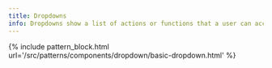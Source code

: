 ```yaml
---
title: Dropdowns
info: Dropdowns show a list of actions or functions that a user can access.
---
```


{% include pattern_block.html url='/src/patterns/components/dropdown/basic-dropdown.html' %}

